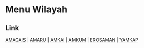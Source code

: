 # Menu Wilayah

## Link

[AMAGAIS](https://github.com/gigit-pemilu/pemilu-2024-93-papua-selatan/tree/main/pileg-dpr/hitung-suara/sub/93-papua-selatan/sub/04-asmat/sub/14-der-koumur/sub/2005-amagais)
 | 
[AMARU](https://github.com/gigit-pemilu/pemilu-2024-93-papua-selatan/tree/main/pileg-dpr/hitung-suara/sub/93-papua-selatan/sub/04-asmat/sub/14-der-koumur/sub/2003-amaru)
 | 
[AMKAI](https://github.com/gigit-pemilu/pemilu-2024-93-papua-selatan/tree/main/pileg-dpr/hitung-suara/sub/93-papua-selatan/sub/04-asmat/sub/14-der-koumur/sub/2004-amkai)
 | 
[AMKUM](https://github.com/gigit-pemilu/pemilu-2024-93-papua-selatan/tree/main/pileg-dpr/hitung-suara/sub/93-papua-selatan/sub/04-asmat/sub/14-der-koumur/sub/2002-amkum)
 | 
[EROSAMAN](https://github.com/gigit-pemilu/pemilu-2024-93-papua-selatan/tree/main/pileg-dpr/hitung-suara/sub/93-papua-selatan/sub/04-asmat/sub/14-der-koumur/sub/2006-erosaman)
 | 
[YAMKAP](https://github.com/gigit-pemilu/pemilu-2024-93-papua-selatan/tree/main/pileg-dpr/hitung-suara/sub/93-papua-selatan/sub/04-asmat/sub/14-der-koumur/sub/2001-yamkap)

